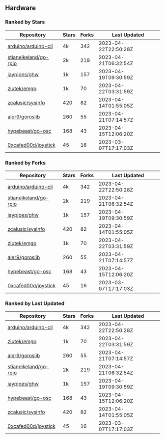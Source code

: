 ## Hardware

### Ranked by Stars

| Repository | Stars | Forks | Last Updated |
|------------|-------|-------|--------------|
| [arduino/arduino-cli](https://github.com/arduino/arduino-cli) | 4k | 342 | 2023-04-22T22:50:28Z |
| [stianeikeland/go-rpio](https://github.com/stianeikeland/go-rpio) | 2k | 219 | 2023-04-21T06:32:54Z |
| [jaypipes/ghw](https://github.com/jaypipes/ghw) | 1k | 157 | 2023-04-19T09:30:59Z |
| [ziutek/emgo](https://github.com/ziutek/emgo) | 1k | 70 | 2023-04-22T03:31:59Z |
| [zcalusic/sysinfo](https://github.com/zcalusic/sysinfo) | 420 | 82 | 2023-04-14T01:55:05Z |
| [aler9/goroslib](https://github.com/aler9/goroslib) | 260 | 55 | 2023-04-21T07:14:57Z |
| [hypebeast/go-osc](https://github.com/hypebeast/go-osc) | 168 | 43 | 2023-04-15T12:06:20Z |
| [0xcafed00d/joystick](https://github.com/0xcafed00d/joystick) | 45 | 16 | 2023-03-07T17:17:03Z |

### Ranked by Forks

| Repository | Stars | Forks | Last Updated |
|------------|-------|-------|--------------|
| [arduino/arduino-cli](https://github.com/arduino/arduino-cli) | 4k | 342 | 2023-04-22T22:50:28Z |
| [stianeikeland/go-rpio](https://github.com/stianeikeland/go-rpio) | 2k | 219 | 2023-04-21T06:32:54Z |
| [jaypipes/ghw](https://github.com/jaypipes/ghw) | 1k | 157 | 2023-04-19T09:30:59Z |
| [zcalusic/sysinfo](https://github.com/zcalusic/sysinfo) | 420 | 82 | 2023-04-14T01:55:05Z |
| [ziutek/emgo](https://github.com/ziutek/emgo) | 1k | 70 | 2023-04-22T03:31:59Z |
| [aler9/goroslib](https://github.com/aler9/goroslib) | 260 | 55 | 2023-04-21T07:14:57Z |
| [hypebeast/go-osc](https://github.com/hypebeast/go-osc) | 168 | 43 | 2023-04-15T12:06:20Z |
| [0xcafed00d/joystick](https://github.com/0xcafed00d/joystick) | 45 | 16 | 2023-03-07T17:17:03Z |

### Ranked by Last Updated

| Repository | Stars | Forks | Last Updated |
|------------|-------|-------|--------------|
| [arduino/arduino-cli](https://github.com/arduino/arduino-cli) | 4k | 342 | 2023-04-22T22:50:28Z |
| [ziutek/emgo](https://github.com/ziutek/emgo) | 1k | 70 | 2023-04-22T03:31:59Z |
| [aler9/goroslib](https://github.com/aler9/goroslib) | 260 | 55 | 2023-04-21T07:14:57Z |
| [stianeikeland/go-rpio](https://github.com/stianeikeland/go-rpio) | 2k | 219 | 2023-04-21T06:32:54Z |
| [jaypipes/ghw](https://github.com/jaypipes/ghw) | 1k | 157 | 2023-04-19T09:30:59Z |
| [hypebeast/go-osc](https://github.com/hypebeast/go-osc) | 168 | 43 | 2023-04-15T12:06:20Z |
| [zcalusic/sysinfo](https://github.com/zcalusic/sysinfo) | 420 | 82 | 2023-04-14T01:55:05Z |
| [0xcafed00d/joystick](https://github.com/0xcafed00d/joystick) | 45 | 16 | 2023-03-07T17:17:03Z |

